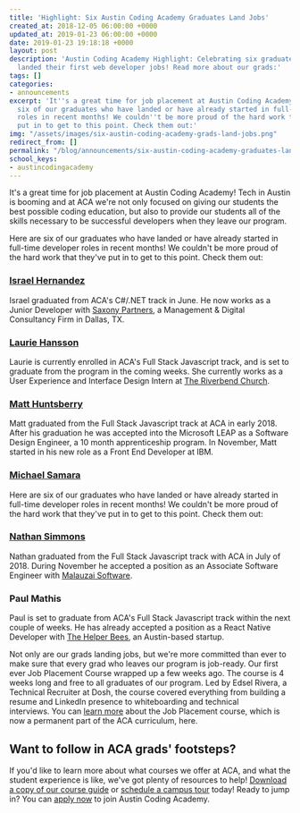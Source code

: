 ```yaml
---
title: 'Highlight: Six Austin Coding Academy Graduates Land Jobs'
created_at: 2018-12-05 06:00:00 +0000
updated_at: 2019-01-23 06:00:00 +0000
date: 2019-01-23 19:18:18 +0000
layout: post
description: 'Austin Coding Academy Highlight: Celebrating six graduates who have
  landed their first web developer jobs! Read more about our grads:'
tags: []
categories:
- announcements
excerpt: 'It''s a great time for job placement at Austin Coding Academy! Here are
  six of our graduates who have landed or have already started in full-time developer
  roles in recent months! We couldn''t be more proud of the hard work that they''ve
  put in to get to this point. Check them out:'
img: "/assets/images/six-austin-coding-academy-grads-land-jobs.png"
redirect_from: []
permalink: "/blog/announcements/six-austin-coding-academy-graduates-land-jobs/"
school_keys:
- austincodingacademy
---
```

It's a great time for job placement at Austin Coding Academy! Tech in Austin is booming and at ACA we're not only focused on giving our students the best possible coding education, but also to provide our students all of the skills necessary to be successful developers when they leave our program.

Here are six of our graduates who have landed or have already started in full-time developer roles in recent months! We couldn't be more proud of the hard work that they've put in to get to this point. Check them out:

### [**Israel Hernandez**](https://www.linkedin.com/in/israel-hernandez-b076b3159/)

Israel graduated from ACA's C#/.NET track in June. He now works as a Junior Developer with [Saxony Partners](https://saxonypartners.com/welcome/), a Management & Digital Consultancy Firm in Dallas, TX.

### [**Laurie Hansson**](https://www.linkedin.com/in/lauren-hansson/)

Laurie is currently enrolled in ACA's Full Stack Javascript track, and is set to graduate from the program in the coming weeks. She currently works as a User Experience and Interface Design Intern at [The Riverbend Church](http://www.riverbend.com/).

### [**Matt Huntsberry**](https://www.linkedin.com/in/mmhuntsberry/)

Matt graduated from the Full Stack Javascript track at ACA in early 2018. After his graduation he was accepted into the Microsoft LEAP as a Software Design Engineer, a 10 month apprenticeship program. In November, Matt started in his new role as a Front End Developer at IBM.

### [**Michael Samara**](https://www.linkedin.com/in/michael-samara-95483584/)

Here are six of our graduates who have landed or have already started in full-time developer roles in recent months! We couldn't be more proud of the hard work that they've put in to get to this point. Check them out:

### [**Nathan Simmons**](https://www.linkedin.com/in/nathanhbsimmons/)

Nathan graduated from the Full Stack Javascript track with ACA in July of 2018. During November he accepted a position as an Associate Software Engineer with [Malauzai Software](https://www.malauzai.com/).

### **Paul Mathis**

Paul is set to graduate from ACA's Full Stack Javascript track within the next couple of weeks. He has already accepted a position as a React Native Developer with [The Helper Bees](https://www.thehelperbees.com/), an Austin-based startup.

Not only are our grads landing jobs, but we're more committed than ever to make sure that every grad who leaves our program is job-ready. Our first ever Job Placement Course wrapped up a few weeks ago. The course is 4 weeks long and free to all graduates of our program. Led by Edsel Rivera, a Technical Recruiter at Dosh, the course covered everything from building a resume and LinkedIn presence to whiteboarding and technical interviews. You can [learn more](https://austincodingacademy.com/blog/qa-with-our-new-job-placement-director-edsel-rivera) about the Job Placement course, which is now a permanent part of the ACA curriculum, here.

## Want to follow in ACA grads' footsteps?

If you'd like to learn more about what courses we offer at ACA, and what the student experience is like, we've got plenty of resources to help! [Download a copy of our course guide](https://info.austincodingacademy.com/get-a-free-course-guide) or [schedule a campus tour](https://info.austincodingacademy.com/schedule-a-campus-tour) today! Ready to jump in? You can [apply now](https://austincodingacademy.com/apply/ "Apply Now") to join Austin Coding Academy.